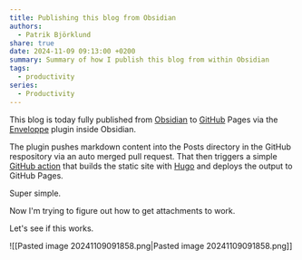 ```yaml
---
title: Publishing this blog from Obsidian
authors:
  - Patrik Björklund
share: true
date: 2024-11-09 09:13:00 +0200
summary: Summary of how I publish this blog from within Obsidian
tags:
  - productivity
series:
  - Productivity
---
```

This blog is today fully published from [Obsidian](https://obsidian.md/) to [GitHub](https://github.com/pbjorklund/pbjorklundblog) Pages via the [Enveloppe](https://github.com/Enveloppe/obsidian-enveloppe) plugin inside Obsidian.

The plugin pushes markdown content into the Posts directory in the GitHub respository via an auto merged pull request. That then triggers a simple [GitHub action](https://github.com/pbjorklund/pbjorklundblog/blob/master/.github/workflows/hugo.yml) that builds the static site with [Hugo](https://gohugo.io/) and deploys the output to GitHub Pages.

Super simple.

Now I'm trying to figure out how to get attachments to work.

Let's see if this works.

![[Pasted image 20241109091858.png|Pasted image 20241109091858.png]]